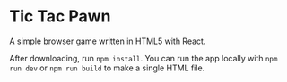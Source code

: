 # Tic Tac Pawn

A simple browser game written in HTML5 with React.

After downloading, run `npm install`. You can run the app locally with `npm run dev` or `npm run build` to make a single HTML file.
